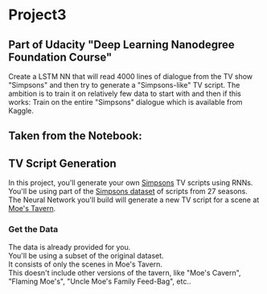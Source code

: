 # Project3 
## Part of Udacity "Deep Learning Nanodegree Foundation Course" ##

Create a LSTM NN 
that will read 4000 lines of dialogue from the TV show "Simpsons" 
and then try to generate a "Simpsons-like" TV script.
The ambition is to train it on relatively few data to start with
and then if this works:
Train on the entire "Simpsons" dialogue which is available from Kaggle.


## Taken from the Notebook:
## TV Script Generation
In this project, you'll generate your own [Simpsons](https://en.wikipedia.org/wiki/The_Simpsons) TV scripts using RNNs.  
You'll be using part of the [Simpsons dataset](https://www.kaggle.com/wcukierski/the-simpsons-by-the-data) of scripts from 27 seasons.  
The Neural Network you'll build will generate a new TV script for a scene at [Moe's Tavern](https://simpsonswiki.com/wiki/Moe's_Tavern).

### Get the Data
The data is already provided for you.  
You'll be using a subset of the original dataset.  
It consists of only the scenes in Moe's Tavern.  
This doesn't include other versions of the tavern, like "Moe's Cavern", "Flaming Moe's", "Uncle Moe's Family Feed-Bag", etc..
